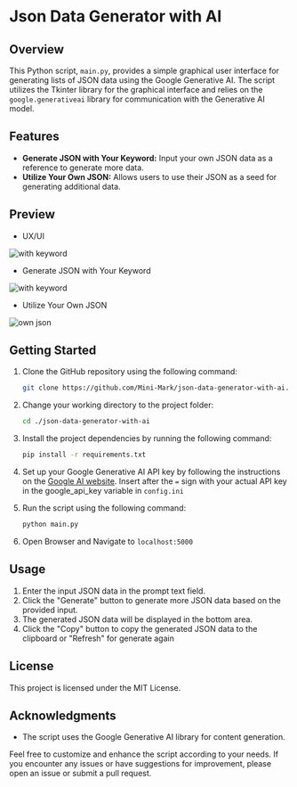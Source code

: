 # Json Data Generator with AI

## Overview

This Python script, `main.py`, provides a simple graphical user interface for generating lists of JSON data using the Google Generative AI. The script utilizes the Tkinter library for the graphical interface and relies on the `google.generativeai` library for communication with the Generative AI model.

## Features
- **Generate JSON with Your Keyword:** Input your own JSON data as a reference to generate more data.
- **Utilize Your Own JSON:** Allows users to use their JSON as a seed for generating additional data.

## Preview
- UX/UI

![with keyword](https://github.com/Mini-Mark/json-data-generator-with-ai/blob/main/preview_images/page.png?raw=true)

- Generate JSON with Your Keyword

![with keyword](https://github.com/Mini-Mark/json-data-generator-with-ai/blob/main/preview_images/keyword.png?raw=true)

- Utilize Your Own JSON

![own json](https://github.com/Mini-Mark/json-data-generator-with-ai/blob/main/preview_images/json.png?raw=true)

## Getting Started
1. Clone the GitHub repository using the following command:

    ```bash
    git clone https://github.com/Mini-Mark/json-data-generator-with-ai.git
    ```
    
2. Change your working directory to the project folder:

    ```bash
    cd ./json-data-generator-with-ai
    ```
    
3. Install the project dependencies by running the following command:
    ```bash
    pip install -r requirements.txt
    ```
    
4. Set up your Google Generative AI API key by following the instructions on the [Google AI website](https://ai.google.dev/tutorials/setup). Insert after the `=` sign with your actual API key in the google_api_key variable in `config.ini`

5. Run the script using the following command:

    ```bash
    python main.py
    ```

6. Open Browser and Navigate to `localhost:5000`

## Usage
1. Enter the input JSON data in the prompt text field.
2. Click the "Generate" button to generate more JSON data based on the provided input.
3. The generated JSON data will be displayed in the bottom area.
4. Click the "Copy" button to copy the generated JSON data to the clipboard or "Refresh" for generate again

## License
This project is licensed under the MIT License.

## Acknowledgments
- The script uses the Google Generative AI library for content generation.

Feel free to customize and enhance the script according to your needs. If you encounter any issues or have suggestions for improvement, please open an issue or submit a pull request.
